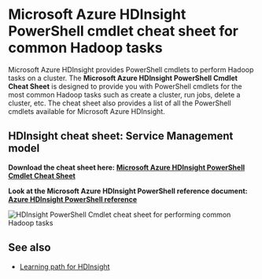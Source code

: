 <properties 
	pageTitle="HDInsight Hadoop PowerShell Cmdlet Cheat Sheet | Microsoft Azure" 
	description="A downloadable HDInsight Hadoop powershell cmdlet cheat sheet that can help you perform standard Hadoop tasks in Azure HDInsight."
	services="hdinsight" 
	documentationCenter="" 
	authors="nitinme" 
	manager="jhubbard" 
	editor="cgronlun"/>

<tags 
	ms.service="hdinsight" 
	ms.workload="big-data" 
	ms.tgt_pltfrm="na" 
	ms.devlang="na" 
	ms.topic="article" 
	ms.date="02/25/2016" 
	ms.author="nitinme"/>


# Microsoft Azure HDInsight PowerShell cmdlet cheat sheet for common Hadoop tasks

Microsoft Azure HDInsight provides PowerShell cmdlets to perform Hadoop tasks on a cluster. The **Microsoft Azure HDInsight PowerShell Cmdlet Cheat Sheet** is designed to provide you with PowerShell cmdlets for the most common Hadoop tasks such as create a cluster, run jobs, delete a cluster, etc. The cheat sheet also provides a list of all the PowerShell cmdlets available for Microsoft Azure HDInsight.

## HDInsight cheat sheet: Service Management model

**Download the cheat sheet here: [Microsoft Azure HDInsight PowerShell Cmdlet Cheat Sheet](http://download.microsoft.com/download/B/7/D/B7DBB509-164D-4343-9894-12D1FB053776/HDI_PowerShell_Cmdlet_CheatSheet.pdf)**

**Look at the Microsoft Azure HDInsight PowerShell reference document: [Azure HDInsight PowerShell reference](https://msdn.microsoft.com/library/azure/dn858087.aspx)**

![HDInsight PowerShell Cmdlet cheat sheet for performing common Hadoop tasks](./media/hdinsight-hadoop-powershell-cmdlet-cheat-sheet/HDI.PowerShell.Cmdlet.CheatSheet.png)


## See also

* [Learning path for HDInsight](https://azure.microsoft.com/documentation/learning-paths/hdinsight-self-guided-hadoop-training/)
